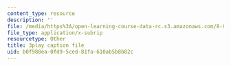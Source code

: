 ```yaml
---
content_type: resource
description: ''
file: /media/https%3A/open-learning-course-data-rc.s3.amazonaws.com/8-05-quantum-physics-ii-fall-2013/b0f988ea0fd95ced81fa610ab5b8b82c_WFQ-UcH4jMM.vtt
file_type: application/x-subrip
resourcetype: Other
title: 3play caption file
uid: b0f988ea-0fd9-5ced-81fa-610ab5b8b82c
---
```

